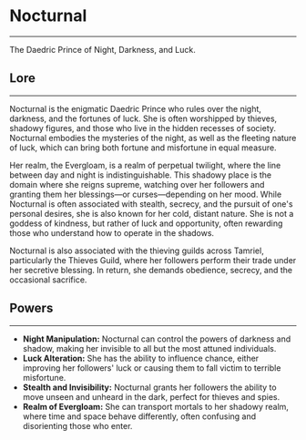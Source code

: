 # Nocturnal
---
The Daedric Prince of Night, Darkness, and Luck.

## **Lore**
---
Nocturnal is the enigmatic Daedric Prince who rules over the night, darkness, and the fortunes of luck. She is often worshipped by thieves, shadowy figures, and those who live in the hidden recesses of society. Nocturnal embodies the mysteries of the night, as well as the fleeting nature of luck, which can bring both fortune and misfortune in equal measure. 

Her realm, the Evergloam, is a realm of perpetual twilight, where the line between day and night is indistinguishable. This shadowy place is the domain where she reigns supreme, watching over her followers and granting them her blessings—or curses—depending on her mood. While Nocturnal is often associated with stealth, secrecy, and the pursuit of one's personal desires, she is also known for her cold, distant nature. She is not a goddess of kindness, but rather of luck and opportunity, often rewarding those who understand how to operate in the shadows.

Nocturnal is also associated with the thieving guilds across Tamriel, particularly the Thieves Guild, where her followers perform their trade under her secretive blessing. In return, she demands obedience, secrecy, and the occasional sacrifice.

## **Powers**
---
- **Night Manipulation:** Nocturnal can control the powers of darkness and shadow, making her invisible to all but the most attuned individuals.
- **Luck Alteration:** She has the ability to influence chance, either improving her followers' luck or causing them to fall victim to terrible misfortune.
- **Stealth and Invisibility:** Nocturnal grants her followers the ability to move unseen and unheard in the dark, perfect for thieves and spies.
- **Realm of Evergloam:** She can transport mortals to her shadowy realm, where time and space behave differently, often confusing and disorienting those who enter.

